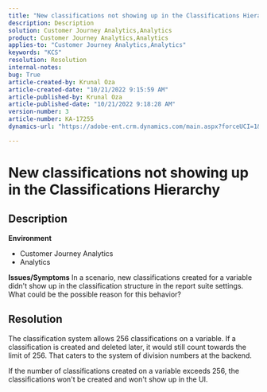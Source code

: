```yaml
---
title: "New classifications not showing up in the Classifications Hierarchy"
description: Description
solution: Customer Journey Analytics,Analytics
product: Customer Journey Analytics,Analytics
applies-to: "Customer Journey Analytics,Analytics"
keywords: "KCS"
resolution: Resolution
internal-notes: 
bug: True
article-created-by: Krunal Oza
article-created-date: "10/21/2022 9:15:59 AM"
article-published-by: Krunal Oza
article-published-date: "10/21/2022 9:18:28 AM"
version-number: 3
article-number: KA-17255
dynamics-url: "https://adobe-ent.crm.dynamics.com/main.aspx?forceUCI=1&pagetype=entityrecord&etn=knowledgearticle&id=8dff38f6-2051-ed11-bba2-0022480867fb"

---
```

# New classifications not showing up in the Classifications Hierarchy

## Description

<b>Environment</b>
- Customer Journey Analytics
- Analytics



<b>Issues/Symptoms</b>
In a scenario, new classifications created for a variable didn't show up in the classification structure in the report suite settings. What could be the possible reason for this behavior?


## Resolution


The classification system allows 256 classifications on a variable. If a classification is created and deleted later, it would still count towards the limit of 256. That caters to the system of division numbers at the backend.

If the number of classifications created on a variable exceeds 256, the classifications won't be created and won't show up in the UI.
